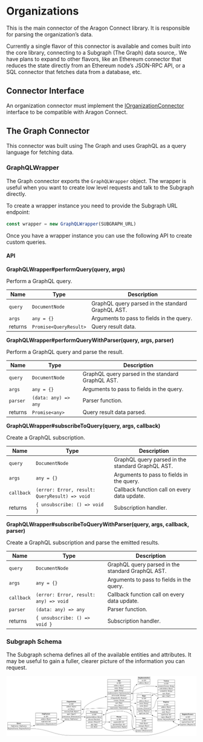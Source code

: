 # Organizations

This is the main connector of the Aragon Connect library. It is responsible for parsing the organization’s data.

Currently a single flavor of this connector is available and comes built into the core library, connecting to a Subgraph (The Graph) data source,. We have plans to expand to other flavors, like an Ethereum connector that reduces the state directly from an Ethereum node’s JSON-RPC API, or a SQL connector that fetches data from a database, etc.

## Connector Interface

An organization connector must implement the [IOrganizationConnector](https://github.com/aragon/connect/blob/master/packages/connect-core/src/connections/IOrganizationConnector.ts) interface to be compatible with Aragon Connect.

## The Graph Connector

This connector was built using The Graph and uses GraphQL as a query language for fetching data.

### GraphQLWrapper

The Graph connector exports the `GraphQLWrapper` object. The wrapper is useful when you want to create low level requests and talk to the Subgraph directly.

To create a wrapper instance you need to provide the Subgraph URL endpoint:

```javascript
const wrapper = new GraphQLWrapper(SUBGRAPH_URL)
```

Once you have a wrapper instance you can use the following API to create custom queries.

#### API

**GraphQLWrapper#performQuery(query, args)**

Perform a GraphQL query.

| Name    | Type                   | Description                                       |
| ------- | ---------------------- | ------------------------------------------------- |
| `query` | `DocumentNode`         | GraphQL query parsed in the standard GraphQL AST. |
| `args`  | `any = {}`             | Arguments to pass to fields in the query.         |
| returns | `Promise<QueryResult>` | Query result data.                                |

**GraphQLWrapper#performQueryWithParser(query, args, parser)**

Perform a GraphQL query and parse the result.

| Name     | Type                 | Description                                       |
| -------- | -------------------- | ------------------------------------------------- |
| `query`  | `DocumentNode`       | GraphQL query parsed in the standard GraphQL AST. |
| `args`   | `any = {}`           | Arguments to pass to fields in the query.         |
| `parser` | `(data: any) => any` | Parser function.                                  |
| returns  | `Promise<any>`       | Query result data parsed.                         |

**GraphQLWrapper#subscribeToQuery(query, args, callback)**

Create a GraphQL subscription.

| Name       | Type                                          | Description                                       |
| ---------- | --------------------------------------------- | ------------------------------------------------- |
| `query`    | `DocumentNode`                                | GraphQL query parsed in the standard GraphQL AST. |
| `args`     | `any = {}`                                    | Arguments to pass to fields in the query.         |
| `callback` | `(error: Error, result: QueryResult) => void` | Callback function call on every data update.      |
| returns    | `{ unsubscribe: () => void }`                 | Subscription handler.                             |

**GraphQLWrapper#subscribeToQueryWithParser(query, args, callback, parser)**

Create a GraphQL subscription and parse the emitted results.

| Name       | Type                                  | Description                                       |
| ---------- | ------------------------------------- | ------------------------------------------------- |
| `query`    | `DocumentNode`                        | GraphQL query parsed in the standard GraphQL AST. |
| `args`     | `any = {}`                            | Arguments to pass to fields in the query.         |
| `callback` | `(error: Error, result: any) => void` | Callback function call on every data update.      |
| `parser`   | `(data: any) => any`                  | Parser function.                                  |
| returns    | `{ unsubscribe: () => void }`         | Subscription handler.                             |

### Subgraph Schema

The Subgraph schema defines all of the available entities and attributes. It may be useful to gain a fuller, clearer picture of the information you can request.

![](<../../../../.gitbook/assets/image (16).png>)


